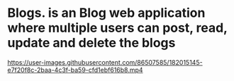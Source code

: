 # Blogs. is an Blog web application where multiple users can post, read, update and delete the blogs

https://user-images.githubusercontent.com/86507585/182015145-e7f20f8c-2baa-4c3f-ba59-cfd1ebf616b8.mp4

